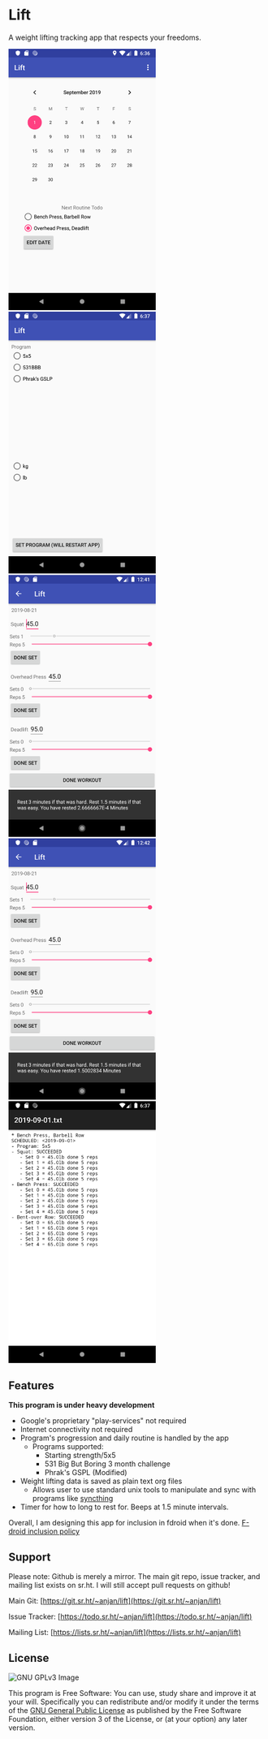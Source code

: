 # Lift
A weight lifting tracking app that respects your freedoms.

[<img src="https://raw.githubusercontent.com/anjandev/Lift/master/screenshots/Screenshot_1567388176.png" width="290">](https://raw.githubusercontent.com/anjandev/Lift/master/screenshots/Screenshot_1567388176.png)
[<img src="https://raw.githubusercontent.com/anjandev/Lift/master/screenshots/Screenshot_1567388222.png" width="290">](https://raw.githubusercontent.com/anjandev/Lift/master/screenshots/Screenshot_1567388222.png)
[<img src="https://raw.githubusercontent.com/anjandev/Lift/master/screenshots/Screenshot_1566373282.png" width="290">](https://raw.githubusercontent.com/anjandev/Lift/master/screenshots/Screenshot_1566373282.png)
[<img src="https://raw.githubusercontent.com/anjandev/Lift/master/screenshots/Screenshot_1566373372.png" width="290">](https://raw.githubusercontent.com/anjandev/Lift/master/screenshots/Screenshot_1566373372.png)
[<img src="https://raw.githubusercontent.com/anjandev/Lift/master/screenshots/Screenshot_1567388255.png" width="290">](https://raw.githubusercontent.com/anjandev/Lift/master/screenshots/Screenshot_1567388255.png)

## Features
**This program is under heavy development**

- Google's proprietary "play-services" not required
- Internet connectivity not required
- Program's progression and daily routine is handled by the app
    - Programs supported: 
      - Starting strength/5x5
      - 531 Big But Boring 3 month challenge
      - Phrak's GSPL (Modified)
- Weight lifting data is saved as plain text org files 
  - Allows user to use standard unix tools to manipulate and sync with programs
    like [syncthing](https://syncthing.net/)
- Timer for how to long to rest for. Beeps at 1.5 minute intervals.

Overall, I am designing this app for inclusion in fdroid when it's done.
[F-droid inclusion policy](https://f-droid.org/en/docs/Inclusion_Policy/)


## Support
Please note: Github is merely a mirror. The main git repo, issue tracker, and mailing list exists on sr.ht.
I will still accept pull requests on github!

Main Git:
[https://git.sr.ht/~anjan/lift](https://git.sr.ht/~anjan/lift)

Issue Tracker:
[https://todo.sr.ht/~anjan/lift](https://todo.sr.ht/~anjan/lift)

Mailing List:
[https://lists.sr.ht/~anjan/lift](https://lists.sr.ht/~anjan/lift)


## License
![GNU GPLv3 Image](https://www.gnu.org/graphics/gplv3-or-later.png)

This program is Free Software: You can use, study share and improve it at your
will. Specifically you can redistribute and/or modify it under the terms of the
[GNU General Public License](https://www.gnu.org/licenses/gpl.html) as
published by the Free Software Foundation, either version 3 of the License, or
(at your option) any later version.
